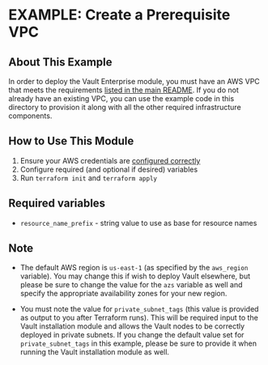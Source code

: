 # EXAMPLE: Create a Prerequisite VPC

## About This Example

In order to deploy the Vault Enterprise module, you must have an AWS VPC that
meets the requirements [listed in the main
README](../../README.md#how-to-use-this-module). If you do not already have an
existing VPC, you can use the example code in this directory to provision it
along with all the other required infrastructure components.

## How to Use This Module

1. Ensure your AWS credentials are [configured
   correctly](https://docs.aws.amazon.com/cli/latest/userguide/cli-configure-files.html)
2. Configure required (and optional if desired) variables
3. Run `terraform init` and `terraform apply`

## Required variables

* `resource_name_prefix` - string value to use as base for resource names

## Note

- The default AWS region is `us-east-1` (as specified by the `aws_region`
  variable). You may change this if wish to deploy Vault elsewhere, but please
  be sure to change the value for the `azs` variable as well and specify the
  appropriate availability zones for your new region.

- You must note the value for `private_subnet_tags` (this value is provided as
  output to you after Terraform runs). This will be required input to the Vault
  installation module and allows the Vault nodes to be correctly deployed in
  private subnets. If you change the default value set for `private_subnet_tags`
  in this example, please be sure to provide it when running the Vault
  installation module as well.